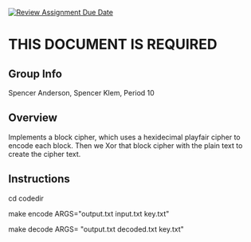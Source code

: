[![Review Assignment Due Date](https://classroom.github.com/assets/deadline-readme-button-24ddc0f5d75046c5622901739e7c5dd533143b0c8e959d652212380cedb1ea36.svg)](https://classroom.github.com/a/ecp4su41)
# THIS DOCUMENT IS REQUIRED
## Group Info
Spencer Anderson, Spencer Klem, Period 10
## Overview
Implements a block cipher, which uses a hexidecimal playfair cipher to encode each block.
Then we Xor that block cipher with the plain text to create the cipher text.

## Instructions

cd codedir 

make encode ARGS="output.txt input.txt key.txt"

make decode ARGS= "output.txt decoded.txt key.txt"


